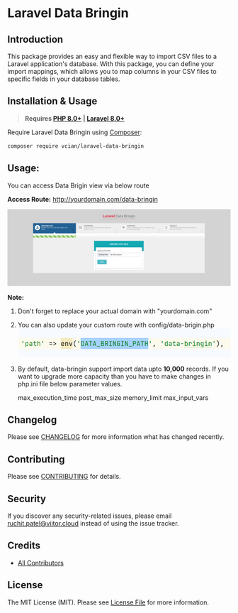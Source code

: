 # Laravel Data Bringin

## Introduction

This package provides an easy and flexible way to import  CSV files to a Laravel application's database.
With this package, you can define your import mappings, which allows you to map columns in your CSV files to specific fields in your database tables.

## Installation & Usage

> **Requires [PHP 8.0+](https://php.net/releases/) | [Laravel 8.0+](https://laravel.com/docs/8.x)**

Require Laravel Data Bringin using [Composer](https://getcomposer.org):

```bash
composer require vcian/laravel-data-bringin
```
## Usage:

You can access Data Brigin view via below route

**Access Route:** http://yourdomain.com/data-bringin

![img_1.png](img_1.png)

**Note:**

1) Don't forget to replace your actual domain with "yourdomain.com"

2) You can also update your custom route with config/data-brigin.php
![img.png](img.png)

3) By default, data-bringin support import data upto **10,000** records.
If you want to upgrade more capacity than you have to make changes in php.ini file below parameter values. 


    max_execution_time
    post_max_size
    memory_limit
    max_input_vars



## Changelog

Please see [CHANGELOG](CHANGELOG.md) for more information what has changed recently.

## Contributing

Please see [CONTRIBUTING](CONTRIBUTING.md) for details.

## Security

If you discover any security-related issues, please email ruchit.patel@viitor.cloud instead of using the issue tracker.

## Credits

- [All Contributors](../../contributors)

## License

The MIT License (MIT). Please see [License File](LICENSE.md) for more information.
